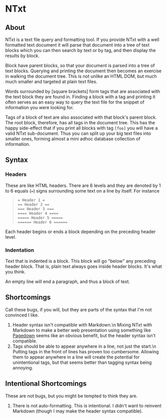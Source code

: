 NTxt
====

About
-----

NTxt is a text file query and formatting tool. If you provide NTxt with
a well formatted text document it will parse that document into a tree
of text blocks which you can then search by text or by tag, and then
display the results by block.

Block have parent blocks, so that your document is parsed into a tree of text
blocks. Querying and printing the document then becomes an exercise in walking
the document tree. This is not unlike an HTML DOM, but much much smaller
and targeted at plain text files.

Words surrounded by [square brackets] form tags that are associated with the
text block they are found in. Finding a block with a tag and printing it
often serves as an easy way to query the text file for the snippet of
information you were looking for.

Tags of a block of text are also associated with that block's parent block.
The root block, therefore, has all tags in the document tree. This
has the happy side-effect that if you print all blocks with tag `[foo]` you 
will have a valid NTxt sub-document. Thus you can split up your
big text files into smaller ones, forming almost a mini adhoc database
collection of information.

Syntax
------

### Headers

These are like HTML headers. There are 6 levels and they are 
denoted by 1 to 6 equals (`=`) signs surrounding some text on a line
by itself. For instance

>     = Header 1 =
>     == Header 2 ==
>     === Header 3 ===
>     ==== Header 4 ====
>     ===== Header 5 =====
>     ====== Header 6 ======

Each header begins or ends a block depending on the preceding header level.

### Indentation

Text that is indented is a block. This block will go "below" any
preceding header block. That is, plain text always goes inside header blocks.
It's what you think.

An empty line will end a paragraph, and thus a block of text.

Shortcomings
------------

Call these bugs, if you will, but they are parts of the syntax that
I'm not convinced I like.

1. Header syntax isn't compatible with Markdown.\n
   Mixing NTxt with Markdown to make a better web presentation
   using something like [Pagedown](https://code.google.com/p/pagedown/)
   seems like an obvious benefit, but the header syntax isn't compatible.
2. Tags should be able to appear anywhere in a line, not just the start.\n
   Putting tags in the front of lines has proven too cumbersome. Allowing
   them to appear anywhere in a line will create the potential 
   for unintentional tags, but that seems better than
   tagging syntax being annoying.

Intentional Shortcomings
------------------------

These are not bugs, but you might be tempted to think they are.

1. There is not auto-formatting. This is intentional. I didn't want
   to reinvent Markdown (though I may make the header syntax compatible).
